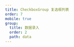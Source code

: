 ```yaml
---
title: CheckboxGroup 复选框列表
order: 7
mobile: true
group:
  title: 数据录入
  order: 2
  path: data
---
```


<code src="../demo/CheckboxGroup.tsx"></code>
<API src="../src/CheckboxGroup.tsx"></API>
